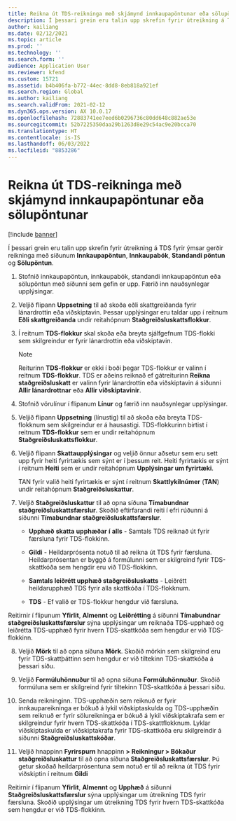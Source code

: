 ```yaml
---
title: Reikna út TDS-reikninga með skjámynd innkaupapöntunar eða sölupöntunar
description: Í þessari grein eru talin upp skrefin fyrir útreikning á TDS fyrir ýmsar gerðir reikninga.
author: kailiang
ms.date: 02/12/2021
ms.topic: article
ms.prod: ''
ms.technology: ''
ms.search.form: ''
audience: Application User
ms.reviewer: kfend
ms.custom: 15721
ms.assetid: b4b406fa-b772-44ec-8dd8-8eb818a921ef
ms.search.region: Global
ms.author: kailiang
ms.search.validFrom: 2021-02-12
ms.dyn365.ops.version: AX 10.0.17
ms.openlocfilehash: 72883741ee7eed6b0296736c80dd648c882ae53e
ms.sourcegitcommit: 52b7225350daa29b1263d8e29c54ac9e20bcca70
ms.translationtype: HT
ms.contentlocale: is-IS
ms.lasthandoff: 06/03/2022
ms.locfileid: "8853286"
---
```

# <a name="calculate-tds-invoices-using-purchase-order-form-and-sales-order-form"></a>Reikna út TDS-reikninga með skjámynd innkaupapöntunar eða sölupöntunar

[!include [banner](../includes/banner.md)]

Í þessari grein eru talin upp skrefin fyrir útreikning á TDS fyrir ýmsar gerðir reikninga með síðunum **Innkaupapöntun**, **Innkaupabók**, **Standandi pöntun** og **Sölupöntun**.

1. Stofnið innkaupapöntun, innkaupabók, standandi innkaupapöntun eða sölupöntun með síðunni sem gefin er upp. Færið inn nauðsynlegar upplýsingar.

2. Veljið flipann **Uppsetning** til að skoða eðli skattgreiðanda fyrir lánardrottin eða viðskiptavin. Þessar upplýsingar eru taldar upp í reitnum **Eðli skattgreiðanda** undir reitahópnum **Staðgreiðsluskattsflokkur**.

3. Í reitnum **TDS-flokkur** skal skoða eða breyta sjálfgefnum TDS-flokki sem skilgreindur er fyrir lánardrottin eða viðskiptavin.

   > [!NOTE]
   > Reiturinn **TDS-flokkur** er ekki í boði þegar TDS-flokkur er valinn í reitnum **TDS-flokkur**. TDS er aðeins reiknað ef gátreiturinn **Reikna staðgreiðsluskatt** er valinn fyrir lánardrottin eða viðskiptavin á síðunni **Allir lánardrottnar** eða **Allir viðskiptavinir**.  

4. Stofnið vörulínur í flipanum **Línur** og færið inn nauðsynlegar upplýsingar.

5. Veljið flipann **Uppsetning** (línustig) til að skoða eða breyta TDS-flokknum sem skilgreindur er á hausastigi. TDS-flokkurinn birtist í reitnum **TDS-flokkur** sem er undir reitahópnum **Staðgreiðsluskattsflokkur**.

6. Veljið flipann **Skattaupplýsingar** og veljið önnur aðsetur sem eru sett upp fyrir heiti fyrirtækis sem sýnt er í þessum reit. Heiti fyrirtækis er sýnt í reitnum **Heiti** sem er undir reitahópnum **Upplýsingar um fyrirtæki**. 

   TAN fyrir valið heiti fyrirtækis er sýnt í reitnum **Skattlykilnúmer** (**TAN**) undir reitahópnum **Staðgreiðsluskattur**. 

7. Veljið **Staðgreiðsluskattur** til að opna síðuna **Tímabundnar staðgreiðsluskattsfærslur**. Skoðið eftirfarandi reiti í efri rúðunni á síðunni **Tímabundnar staðgreiðsluskattsfærslur**.

   - **Upphæð** **skatta** **upphæðar** **í** **alls** - Samtals TDS reiknað út fyrir færsluna fyrir TDS-flokkinn.

   - **Gildi** - Heildarprósenta notuð til að reikna út TDS fyrir færsluna. Heildarprósentan er byggð á formúlunni sem er skilgreind fyrir TDS-skattkóða sem hengdir eru við TDS-flokkinn.

   - **Samtals leiðrétt upphæð staðgreiðsluskatts** - Leiðrétt heildarupphæð TDS fyrir alla skattkóða í TDS-flokknum.

   - **TDS** - Ef valið er TDS-flokkur hengdur við færsluna.

Reitirnir í flipunum **Yfirlit**, **Almennt** og **Leiðrétting** á síðunni **Tímabundnar staðgreiðsluskattsfærslur** sýna upplýsingar um reiknaða TDS-upphæð og leiðrétta TDS-upphæð fyrir hvern TDS-skattkóða sem hengdur er við TDS-flokkinn.

8. Veljið **Mörk** til að opna síðuna **Mörk**. Skoðið mörkin sem skilgreind eru fyrir TDS-skattþáttinn sem hengdur er við tiltekinn TDS-skattkóða á þessari síðu.

9. Veljið **Formúluhönnuður** til að opna síðuna **Formúluhönnuður**. Skoðið formúluna sem er skilgreind fyrir tiltekinn TDS-skattkóða á þessari síðu. 

10. Senda reikninginn. TDS-upphæðin sem reiknuð er fyrir innkaupareikninga er bókuð á lykil viðskiptaskulda og TDS-upphæðin sem reiknuð er fyrir sölureikninga er bókuð á lykil viðskiptakrafa sem er skilgreindur fyrir hvern TDS-skattkóða í TDS-skattflokknum. Lyklar viðskiptaskulda er viðskiptakrafa fyrir TDS-skattkóða eru skilgreindir á síðunni **Staðgreiðsluskattskóðar**.

11. Veljið hnappinn **Fyrirspurn** hnappinn **> Reikningur > Bókaður staðgreiðsluskattur** til að opna síðuna **Staðgreiðsluskattsfærslur**. Þú getur skoðað heildarprósentuna sem notuð er til að reikna út TDS fyrir viðskiptin í reitnum **Gildi**

Reitirnir í flipanum **Yfirlit**, **Almennt** og **Upphæð** á síðunni **Staðgreiðsluskattsfærslur** sýna upplýsingar um útreikning TDS fyrir færsluna. Skoðið upplýsingar um útreikning TDS fyrir hvern TDS-skattkóða sem hengdur er við TDS-flokkinn.
